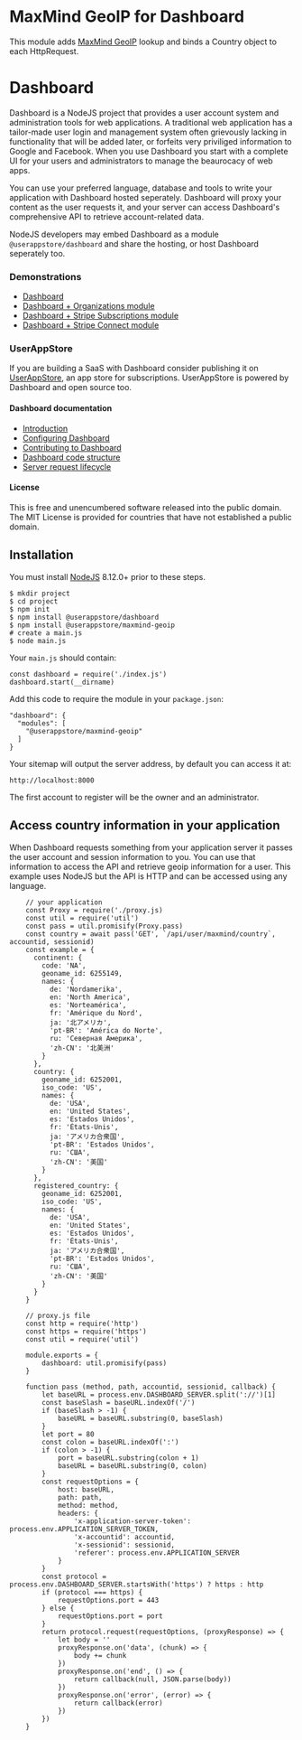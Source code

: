 # MaxMind GeoIP for Dashboard
This module adds [MaxMind GeoIP](https://maxmind.com) lookup and binds a Country object to each HttpRequest.

# Dashboard
Dashboard is a NodeJS project that provides a user account system and administration tools for web applications.  A traditional web application has a tailor-made user login and management system often grievously lacking in functionality that will be added later, or forfeits very priviliged information to Google and Facebook.  When you use Dashboard you start with a complete UI for your users and administrators to manage the beaurocacy of web apps. 

You can use your preferred language, database and tools to write your application with Dashboard hosted seperately.  Dashboard will proxy your content as the user requests it, and your server can access Dashboard's comprehensive API to retrieve account-related data.

NodeJS developers may embed Dashboard as a module `@userappstore/dashboard` and share the hosting, or host Dashboard seperately too.

### Demonstrations

- [Dashboard](https://dashboard-demo-2344.herokuapp.com)
- [Dashboard + Organizations module](https://organizations-demo-7933.herokuapp.com)
- [Dashboard + Stripe Subscriptions module](https://stripe-subscriptions-5701.herokuapp.com)
- [Dashboard + Stripe Connect module](https://stripe-connect-8509.herokuapp.com)

### UserAppStore

If you are building a SaaS with Dashboard consider publishing it on [UserAppStore](https://userappstore.com), an app store for subscriptions.   UserAppStore is powered by Dashboard and open source too.

#### Dashboard documentation

- [Introduction](https://github.com/userappstore/dashboard/wiki)
- [Configuring Dashboard](https://github.com/userappstore/dashboard/wiki/Configuring-Dashboard)
- [Contributing to Dashboard](https://github.com/userappstore/dashboard/wiki/Contributing-to-Dashboard)
- [Dashboard code structure](https://github.com/userappstore/dashboard/wiki/Dashboard-code-structure)
- [Server request lifecycle](https://github.com/userappstore/dashboard/wiki/Server-Request-Lifecycle)

#### License

This is free and unencumbered software released into the public domain.  The MIT License is provided for countries that have not established a public domain.

## Installation 

You must install [NodeJS](https://nodejs.org) 8.12.0+ prior to these steps.

    $ mkdir project
    $ cd project
    $ npm init
    $ npm install @userappstore/dashboard
    $ npm install @userappstore/maxmind-geoip
    # create a main.js
    $ node main.js

Your `main.js` should contain:

    const dashboard = require('./index.js')
    dashboard.start(__dirname)

Add this code to require the module in your `package.json`:

    "dashboard": {
      "modules": [
        "@userappstore/maxmind-geoip"
      ]
    }

Your sitemap will output the server address, by default you can access it at:

    http://localhost:8000

The first account to register will be the owner and an administrator.

## Access country information in your application

When Dashboard requests something from your application server it passes the user account and session information to you.  You can use that information to access the API and retrieve geoip information for a user.  This example uses NodeJS but the API is HTTP and can be accessed using any language.

        // your application
        const Proxy = require('./proxy.js)
        const util = require('util')
        const pass = util.promisify(Proxy.pass)
        const country = await pass('GET', `/api/user/maxmind/country`, accountid, sessionid)
        const example = {
          continent: {
            code: 'NA',
            geoname_id: 6255149,
            names: {
              de: 'Nordamerika',
              en: 'North America',
              es: 'Norteamérica',
              fr: 'Amérique du Nord',
              ja: '北アメリカ',
              'pt-BR': 'América do Norte',
              ru: 'Северная Америка',
              'zh-CN': '北美洲'
            }
          },
          country: {
            geoname_id: 6252001,
            iso_code: 'US',
            names: {
              de: 'USA',
              en: 'United States',
              es: 'Estados Unidos',
              fr: 'États-Unis',
              ja: 'アメリカ合衆国',
              'pt-BR': 'Estados Unidos',
              ru: 'США',
              'zh-CN': '美国'
            }
          },
          registered_country: {
            geoname_id: 6252001,
            iso_code: 'US',
            names: {
              de: 'USA',
              en: 'United States',
              es: 'Estados Unidos',
              fr: 'États-Unis',
              ja: 'アメリカ合衆国',
              'pt-BR': 'Estados Unidos',
              ru: 'США',
              'zh-CN': '美国'
            }
          }
        }

        // proxy.js file
        const http = require('http')
        const https = require('https')
        const util = require('util')

        module.exports = {
            dashboard: util.promisify(pass)
        }

        function pass (method, path, accountid, sessionid, callback) {
            let baseURL = process.env.DASHBOARD_SERVER.split('://')[1]
            const baseSlash = baseURL.indexOf('/')
            if (baseSlash > -1) {
                baseURL = baseURL.substring(0, baseSlash)
            }
            let port = 80
            const colon = baseURL.indexOf(':')
            if (colon > -1) {
                port = baseURL.substring(colon + 1)
                baseURL = baseURL.substring(0, colon)
            }
            const requestOptions = {
                host: baseURL,
                path: path,
                method: method,
                headers: {
                    'x-application-server-token': process.env.APPLICATION_SERVER_TOKEN,
                    'x-accountid': accountid,
                    'x-sessionid': sessionid,
                    'referer': process.env.APPLICATION_SERVER
                }
            }
            const protocol = process.env.DASHBOARD_SERVER.startsWith('https') ? https : http
            if (protocol === https) {
                requestOptions.port = 443
            } else {
                requestOptions.port = port
            }
            return protocol.request(requestOptions, (proxyResponse) => {
                let body = ''
                proxyResponse.on('data', (chunk) => {
                    body += chunk
                })
                proxyResponse.on('end', () => {
                    return callback(null, JSON.parse(body))
                })
                proxyResponse.on('error', (error) => {
                    return callback(error)
                })
            })
        }
